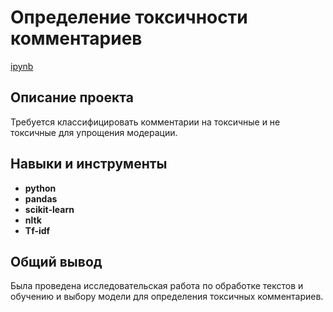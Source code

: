 # Определение токсичности комментариев

[ipynb](https://github.com/nosnic/y_practicum/blob/main/11_toxic_comments_detection/toxic_comments_detection.ipynb)

## Описание проекта

Требуется классифицировать комментарии на токсичные и не токсичные для упрощения модерации.

## Навыки и инструменты

- **python**
- **pandas**
- **scikit-learn**
- **nltk**
- **Tf-idf**

## Общий вывод

Была проведена исследовательская работа по обработке текстов и обучению и выбору модели для определения токсичных комментариев.
